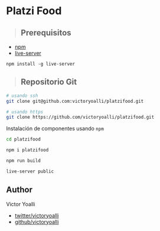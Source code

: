 # Platzi Food

> ## Prerequisitos
* [npm](https://www.npmjs.com/)
* [live-server](https://github.com/tapio/live-server)

`npm install -g live-server`

> ## Repositorio Git

```sh
# usando ssh
git clone git@github.com:victoryoalli/platzifood.git

# usando https
git clone https://github.com/victoryoalli/platzifood.git
```


Instalación de componentes usando `npm`

```sh
cd platzifood

npm i platzifood

npm run build

live-server public
```

## Author

Victor Yoalli

* [twitter/victoryoalli](https://twitter.com/victoryoalli)
* [github/victoryoalli](https://github.com/victoryoalli)
